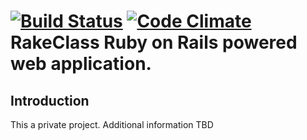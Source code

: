 [![Build Status](https://travis-ci.org/LinkedHK/RakeClass.svg?branch=master)](https://travis-ci.org/plataformatec/RakeClass)
[![Code Climate](https://codeclimate.com/github/LinkedHK/RakeClass.png)](https://codeclimate.com/github/LinkedHK/RakeClass)
RakeClass Ruby on Rails powered web application.
=======================

Introduction
------------

This a private project. Additional information TBD
